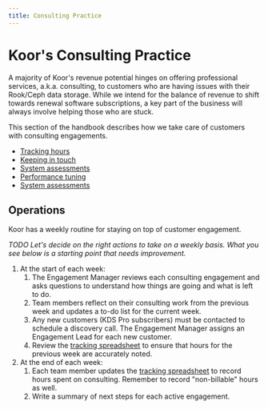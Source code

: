 ```yaml
---
title: Consulting Practice
---
```


# Koor's Consulting Practice

A majority of Koor's revenue potential hinges on offering professional services, a.k.a. consulting, to customers who are having issues with their Rook/Ceph data storage. While we intend for the balance of revenue to shift towards renewal software subscriptions, a key part of the business will always involve helping those who are stuck.

This section of the handbook describes how we take care of customers with consulting engagements.

- [Tracking hours](./tracking)
- [Keeping in touch](./keeping-in-touch)
- [System assessments](./assessments)
- [Performance tuning](./performance-tuning)
- [System assessments](./troublshooting)

## Operations

Koor has a weekly routine for staying on top of customer engagement. 

*TODO Let's decide on the right actions to take on a weekly basis. What you see below is a starting point that needs improvement.*

1. At the start of each week:
   1. The Engagement Manager reviews each consulting engagement and asks questions to understand how things are going and what is left to do.
   2. Team members reflect on their consulting work from the previous week and updates a to-do list for the current week.
   3. Any new customers (KDS Pro subscribers) must be contacted to schedule a discovery call. The Engagement Manager assigns an Engagement Lead for each new customer.
   4. Review the [tracking spreadsheet](tracking) to ensure that hours for the previous week are accurately noted.
2. At the end of each week:
   1. Each team member updates the [tracking spreadsheet](tracking) to record hours spent on consulting. Remember to record "non-billable" hours as well.
   2. Write a summary of next steps for each active engagement.

